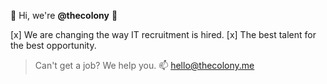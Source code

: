 👋 Hi, we're **@thecolony** 👋

[x] We are changing the way IT recruitment is hired.
[x] The best talent for the best opportunity.

> Can't get a job? We help you.
📫 hello@thecolony.me
